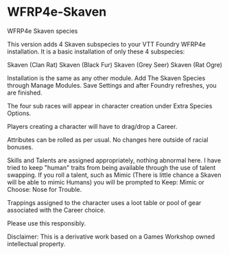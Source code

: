 # WFRP4e-Skaven
WFRP4e Skaven species

This version adds 4 Skaven subspecies to your VTT Foundry WFRP4e installation.
It is a basic installation of only these 4 subspecies:

Skaven (Clan Rat)
Skaven (Black Fur)
Skaven (Grey Seer)
Skaven (Rat Ogre)

Installation is the same as any other module. 
Add The Skaven Species through Manage Modules. 
Save Settings and after Foundry refreshes, you are finished. 

The four sub races will appear in character creation under Extra Species Options. 

Players creating a character will have to drag/drop a Career. 

Attributes can be rolled as per usual. No changes here outside of racial bonuses.

Skills and Talents are assigned appropriately, nothing abnormal here. I have tried to keep "human" traits from being
available through the use of talent swapping. If you roll a talent, such as Mimic (There is little chance a Skaven
will be able to mimic Humans) you will be prompted to Keep: Mimic or Choose: Nose for Trouble. 

Trappings assigned to the character uses a loot table or pool of gear associated with the Career choice.




Please use this responsibly.



Disclaimer: This is a derivative work based on a Games Workshop owned intellectual property.
